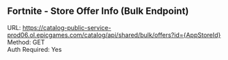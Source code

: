 ## Fortnite - Store Offer Info (Bulk Endpoint)

URL: https://catalog-public-service-prod06.ol.epicgames.com/catalog/api/shared/bulk/offers?id={AppStoreId} \
Method: GET \
Auth Required: Yes
